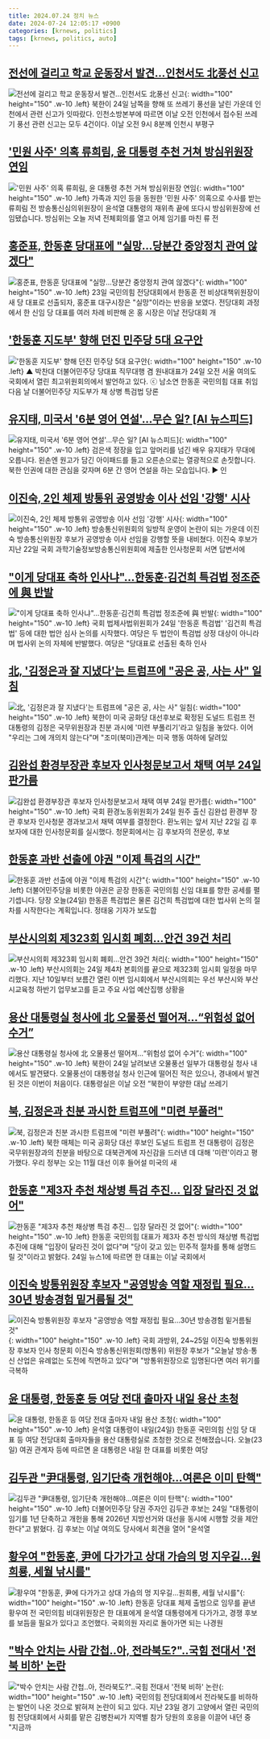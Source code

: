 ```yaml
---
title: 2024.07.24 정치 뉴스
date: 2024-07-24 12:05:17 +0900
categories: [krnews, politics]
tags: [krnews, politics, auto]
---
```

## [전선에 걸리고 학교 운동장서 발견…인천서도 北풍선 신고](https://n.news.naver.com/mnews/article/001/0014826032)

![전선에 걸리고 학교 운동장서 발견…인천서도 北풍선 신고](https://mimgnews.pstatic.net/image/origin/001/2024/07/24/14826032.jpg?type=nf220_150){: width="100" height="150" .w-10 .left}
북한이 24일 남쪽을 향해 또 쓰레기 풍선을 날린 가운데 인천에서 관련 신고가 잇따랐다. 인천소방본부에 따르면 이날 오전 인천에서 접수된 쓰레기 풍선 관련 신고는 모두 4건이다. 이날 오전 9시 8분께 인천시 부평구

## ['민원 사주' 의혹 류희림, 윤 대통령 추천 거쳐 방심위원장 연임](https://n.news.naver.com/mnews/article/214/0001363077)

!['민원 사주' 의혹 류희림, 윤 대통령 추천 거쳐 방심위원장 연임](https://mimgnews.pstatic.net/image/origin/214/2024/07/23/1363077.jpg?type=nf220_150){: width="100" height="150" .w-10 .left}
가족과 지인 등을 동원한 '민원 사주' 의혹으로 수사를 받는 류희림 전 방송통신심의위원장이 윤석열 대통령의 재위촉 끝에 또다시 방심위원장에 선임됐습니다. 방심위는 오늘 저녁 전체회의를 열고 어제 임기를 마친 류 전

## [홍준표, 한동훈 당대표에 "실망…당분간 중앙정치 관여 않겠다"](https://n.news.naver.com/mnews/article/015/0005013361)

![홍준표, 한동훈 당대표에 "실망…당분간 중앙정치 관여 않겠다"](https://mimgnews.pstatic.net/image/origin/015/2024/07/23/5013361.jpg?type=nf220_150){: width="100" height="150" .w-10 .left}
23일 국민의힘 전당대회에서 한동훈 전 비상대책위원장이 새 당 대표로 선출되자, 홍준표 대구시장은 "실망"이라는 반응을 보였다. 전당대회 과정에서 한 신임 당 대표를 여러 차례 비판해 온 홍 시장은 이날 전당대회 개

## ['한동훈 지도부' 향해 던진 민주당 5대 요구안](https://n.news.naver.com/mnews/article/047/0002440869)

!['한동훈 지도부' 향해 던진 민주당 5대 요구안](https://mimgnews.pstatic.net/image/origin/047/2024/07/24/2440869.jpg?type=nf220_150){: width="100" height="150" .w-10 .left}
▲ 박찬대 더불어민주당 당대표 직무대행 겸 원내대표가 24일 오전 서울 여의도 국회에서 열린 최고위원회의에서 발언하고 있다. ⓒ 남소연 한동훈 국민의힘 대표 취임 다음 날 더불어민주당 지도부가 채 상병 특검법 당론

## [유지태, 미국서 '6분 영어 연설'…무슨 일? [AI 뉴스피드]](https://n.news.naver.com/mnews/article/057/0001831471)

![유지태, 미국서 '6분 영어 연설'…무슨 일? [AI 뉴스피드]](https://mimgnews.pstatic.net/image/origin/057/2024/07/23/1831471.jpg?type=nf220_150){: width="100" height="150" .w-10 .left}
검은색 정장을 입고 앞머리를 넘긴 배우 유지태가 무대에 오릅니다. 왼손엔 원고가 담긴 아이패드를 들고 오른손으로는 열광적으로 손짓합니다. 북한 인권에 대한 관심을 갖자며 6분 간 영어 연설을 하는 모습입니다. ▶ 인

## [이진숙, 2인 체제 방통위 공영방송 이사 선임 '강행' 시사](https://n.news.naver.com/mnews/article/006/0000125076)

![이진숙, 2인 체제 방통위 공영방송 이사 선임 '강행' 시사](https://mimgnews.pstatic.net/image/origin/006/2024/07/23/125076.jpg?type=nf220_150){: width="100" height="150" .w-10 .left}
방송통신위원회의 일방적 운영이 논란이 되는 가운데 이진숙 방송통신위원장 후보가 공영방송 이사 선임을 강행할 뜻을 내비쳤다. 이진숙 후보가 지난 22일 국회 과학기술정보방송통신위원회에 제출한 인사청문회 서면 답변서에

## ["이게 당대표 축하 인사냐"…한동훈·김건희 특검법 정조준에 與 반발](https://n.news.naver.com/mnews/article/277/0005450021)

!["이게 당대표 축하 인사냐"…한동훈·김건희 특검법 정조준에 與 반발](https://mimgnews.pstatic.net/image/origin/277/2024/07/24/5450021.jpg?type=nf220_150){: width="100" height="150" .w-10 .left}
국회 법제사법위원회가 24일 '한동훈 특검법' '김건희 특검법' 등에 대한 법안 심사 논의를 시작했다. 여당은 두 법안이 특검법 상정 대상이 아니라며 법사위 논의 자체에 반발했다. 여당은 "당대표로 선출된 축하 인사

## [北, '김정은과 잘 지냈다'는 트럼프에 "공은 공, 사는 사" 일침](https://n.news.naver.com/mnews/article/469/0000813679)

![北, '김정은과 잘 지냈다'는 트럼프에 "공은 공, 사는 사" 일침](https://mimgnews.pstatic.net/image/origin/469/2024/07/23/813679.jpg?type=nf220_150){: width="100" height="150" .w-10 .left}
북한이 미국 공화당 대선후보로 확정된 도널드 트럼프 전 대통령의 김정은 국무위원장과 친분 과시에 '미련 부풀리기'라고 일침을 놓았다. 이어 "우리는 그에 개의치 않는다"며 "조미(북미)관계는 미국 행동 여하에 달려있

## [김완섭 환경부장관 후보자 인사청문보고서 채택 여부 24일 판가름](https://n.news.naver.com/mnews/article/087/0001057776)

![김완섭 환경부장관 후보자 인사청문보고서 채택 여부 24일 판가름](https://mimgnews.pstatic.net/image/origin/087/2024/07/23/1057776.jpg?type=nf220_150){: width="100" height="150" .w-10 .left}
국회 환경노동위원회가 24일 원주 출신 김완섭 환경부 장관 후보자 인사청문 경과보고서 채택 여부를 결정한다. 환노위는 앞서 지난 22일 김 후보자에 대한 인사청문회를 실시했다. 청문회에서는 김 후보자의 전문성, 후보

## [한동훈 과반 선출에 야권 "이제 특검의 시간"](https://n.news.naver.com/mnews/article/057/0001831573)

![한동훈 과반 선출에 야권 "이제 특검의 시간"](https://mimgnews.pstatic.net/image/origin/057/2024/07/24/1831573.jpg?type=nf220_150){: width="100" height="150" .w-10 .left}
더불어민주당을 비롯한 야권은 곧장 한동훈 국민의힘 신임 대표를 향한 공세를 펼 기셉니다. 당장 오늘(24일) 한동훈 특검법은 물론 김건희 특검법에 대한 법사위 논의 절차를 시작한다는 계획입니다. 정태웅 기자가 보도합

## [부산시의회 제323회 임시회 폐회…안건 39건 처리](https://n.news.naver.com/mnews/article/079/0003919880)

![부산시의회 제323회 임시회 폐회…안건 39건 처리](https://mimgnews.pstatic.net/image/origin/079/2024/07/24/3919880.jpg?type=nf220_150){: width="100" height="150" .w-10 .left}
부산시의회는 24일 제4차 본회의를 끝으로 제323회 임시회 일정을 마무리했다. 지난 10일부터 보름간 열린 이번 임시회에서 부산시의회는 우선 부산시와 부산시교육청 하반기 업무보고를 듣고 주요 사업 예산집행 상황을

## [용산 대통령실 청사에 北 오물풍선 떨어져…“위험성 없어 수거”](https://n.news.naver.com/mnews/article/020/0003578140)

![용산 대통령실 청사에 北 오물풍선 떨어져…“위험성 없어 수거”](https://mimgnews.pstatic.net/image/origin/020/2024/07/24/3578140.jpg?type=nf220_150){: width="100" height="150" .w-10 .left}
북한이 24일 날려보낸 오물풍선 일부가 대통령실 청사 내에서도 발견됐다. 오물풍선이 대통령실 청사 인근에 떨어진 적은 있으나, 경내에서 발견된 것은 이번이 처음이다. 대통령실은 이날 오전 “북한이 부양한 대남 쓰레기

## [북, 김정은과 친분 과시한 트럼프에 "미련 부풀려"](https://n.news.naver.com/mnews/article/003/0012682983)

![북, 김정은과 친분 과시한 트럼프에 "미련 부풀려"](https://mimgnews.pstatic.net/image/origin/003/2024/07/23/12682983.jpg?type=nf220_150){: width="100" height="150" .w-10 .left}
북한 매체는 미국 공화당 대선 후보인 도널드 트럼프 전 대통령이 김정은 국무위원장과의 친분을 바탕으로 대북관계에 자신감을 드러낸 데 대해 '미련'이라고 평가했다. 우리 정부는 오는 11월 대선 이후 들어설 미국의 새

## [한동훈 "제3자 추천 채상병 특검 추진… 입장 달라진 것 없어"](https://n.news.naver.com/mnews/article/417/0001016405)

![한동훈 "제3자 추천 채상병 특검 추진… 입장 달라진 것 없어"](https://mimgnews.pstatic.net/image/origin/417/2024/07/24/1016405.jpg?type=nf220_150){: width="100" height="150" .w-10 .left}
한동훈 국민의힘 대표가 제3자 추천 방식의 채상병 특검법 추진에 대해 "입장이 달라진 것이 없다"며 "당이 갖고 있는 민주적 절차를 통해 설명드릴 것"이라고 밝혔다. 24일 뉴스1에 따르면 한 대표는 이날 국회에서

## [이진숙 방통위원장 후보자 "공영방송 역할 재정립 필요…30년  방송경험 밑거름될 것"](https://n.news.naver.com/mnews/article/629/0000307166)

![이진숙 방통위원장 후보자 "공영방송 역할 재정립 필요…30년  방송경험 밑거름될 것"](https://mimgnews.pstatic.net/image/origin/629/2024/07/24/307166.jpg?type=nf220_150){: width="100" height="150" .w-10 .left}
국회 과방위, 24~25일 이진숙 방통위원장 후보자 인사 청문회 이진숙 방송통신위원회(방통위) 위원장 후보가 "오늘날 방송·통신 산업은 유례없는 도전에 직면하고 있다"며 "방통위원장으로 임명된다면 여러 위기를 극복하

## [윤 대통령, 한동훈 등 여당 전대 출마자 내일 용산 초청](https://n.news.naver.com/mnews/article/437/0000402936)

![윤 대통령, 한동훈 등 여당 전대 출마자 내일 용산 초청](https://mimgnews.pstatic.net/image/origin/437/2024/07/23/402936.jpg?type=nf220_150){: width="100" height="150" .w-10 .left}
윤석열 대통령이 내일(24일) 한동훈 국민의힘 신임 당 대표 등 여당 전당대회 출마자들을 용산 대통령실로 초청한 것으로 전해졌습니다. 오늘(23일) 여권 관계자 등에 따르면 윤 대통령은 내일 한 대표를 비롯한 여당

## [김두관 "尹대통령, 임기단축 개헌해야…여론은 이미 탄핵"](https://n.news.naver.com/mnews/article/001/0014825659)

![김두관 "尹대통령, 임기단축 개헌해야…여론은 이미 탄핵"](https://mimgnews.pstatic.net/image/origin/001/2024/07/24/14825659.jpg?type=nf220_150){: width="100" height="150" .w-10 .left}
더불어민주당 당권 주자인 김두관 후보는 24일 "대통령이 임기를 1년 단축하고 개헌을 통해 2026년 지방선거와 대선을 동시에 시행할 것을 제안한다"고 밝혔다. 김 후보는 이날 여의도 당사에서 회견을 열어 "윤석열

## [황우여 "한동훈, 尹에 다가가고 상대 가슴의 멍 지우길…원희룡, 세월 낚시를"](https://n.news.naver.com/mnews/article/421/0007682828)

![황우여 "한동훈, 尹에 다가가고 상대 가슴의 멍 지우길…원희룡, 세월 낚시를"](https://mimgnews.pstatic.net/image/origin/421/2024/07/24/7682828.jpg?type=nf220_150){: width="100" height="150" .w-10 .left}
한동훈 당대표 체제 출범으로 임무를 끝낸 황우여 전 국민의힘 비대위원장은 한 대표에게 윤석열 대통령에게 다가가고, 경쟁 후보를 보듬을 필요가 있다고 조언했다. 국회의원 자리로 돌아가면 되는 나경원

## ["박수 안치는 사람 간첩..아, 전라북도?"..국힘 전대서 '전북 비하' 논란](https://n.news.naver.com/mnews/article/014/0005217700)

!["박수 안치는 사람 간첩..아, 전라북도?"..국힘 전대서 '전북 비하' 논란](https://mimgnews.pstatic.net/image/origin/014/2024/07/24/5217700.jpg?type=nf220_150){: width="100" height="150" .w-10 .left}
국민의힘 전당대회에서 전라북도를 비하하는 발언이 나온 것으로 밝혀져 논란이 되고 있다. 지난 23일 경기 고양에서 열린 국민의힘 전당대회에서 사회를 맡은 김병찬씨가 지역별 참가 당원의 호응을 이끌어 내던 중 "지금까

